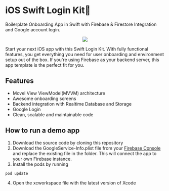 # iOS Swift Login Kit📱

Boilerplate Onboarding App in Swift with Firebase & Firestore Integration and Google account login.

<center>
  <img src= "https://user-images.githubusercontent.com/50784573/96113272-eaf08980-0f1e-11eb-9c16-d6d9edb8a819.jpg" />
</center>

<p>
Start your next iOS app with this Swift Login Kit. With fully functional features, you get everything you need for user onboarding and environment setup out of the box. If you're using Firebase as your backend server, this app template is the perfect fit for you.
</p>

## Features

- Movel View ViewModel(MVVM) architecture
- Awesome onboarding screens
- Backend integration with Realtime Database and Storage
- Google Login
- Clean, scalable and maintainable code

## How to run a demo app

1. Download the source code by cloning this repository
2. Download the GoogleService-Info.plist file from your <a href="https://console.firebase.google.com">Firebase Console</a> and replace the existing file in the folder. This will connect the app to your own Firebase instance.
3. Install the pods by running

```
pod update
```

4. Open the xcworkspace file with the latest version of Xcode
